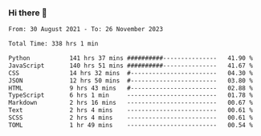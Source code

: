 ### Hi there 👋

<!--
**dominoto/dominoto** is a ✨ _special_ ✨ repository because its `README.md` (this file) appears on your GitHub profile.

Here are some ideas to get you started:

- 🔭 I’m currently working on ...
- 🌱 I’m currently learning ...
- 👯 I’m looking to collaborate on ...
- 🤔 I’m looking for help with ...
- 💬 Ask me about ...
- 📫 How to reach me: ...
- 😄 Pronouns: ...
- ⚡ Fun fact: ...
-->
<!--START_SECTION:waka-->

```txt
From: 30 August 2021 - To: 26 November 2023

Total Time: 338 hrs 1 min

Python           141 hrs 37 mins ##########---------------   41.90 %
JavaScript       140 hrs 51 mins ##########---------------   41.67 %
CSS              14 hrs 32 mins  #------------------------   04.30 %
JSON             12 hrs 50 mins  #------------------------   03.80 %
HTML             9 hrs 43 mins   #------------------------   02.88 %
TypeScript       6 hrs 1 min     -------------------------   01.78 %
Markdown         2 hrs 16 mins   -------------------------   00.67 %
Text             2 hrs 4 mins    -------------------------   00.61 %
SCSS             2 hrs 4 mins    -------------------------   00.61 %
TOML             1 hr 49 mins    -------------------------   00.54 %
```

<!--END_SECTION:waka-->
